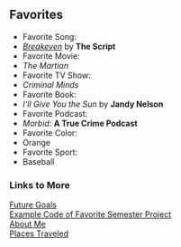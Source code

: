 ## Favorites

* Favorite Song:
 * [_Breakeven_](https://youtu.be/MzCLLHscMOw) by **The Script**
* Favorite Movie:
 * _The Martian_
* Favorite TV Show:
 * _Criminal Minds_
* Favorite Book:
 * _I'll Give You the Sun_ by **Jandy Nelson**
* Favorite Podcast:
 * _Morbid_: **A True Crime Podcast**
* Favorite Color:
 * Orange
* Favorite Sport:
 * Baseball

### Links to More
[Future Goals](GOALS.md)  
[Example Code of Favorite Semester Project](PROJECTS.md)  
[About Me](README.md)  
[Places Traveled](TRAVELIST.md)

